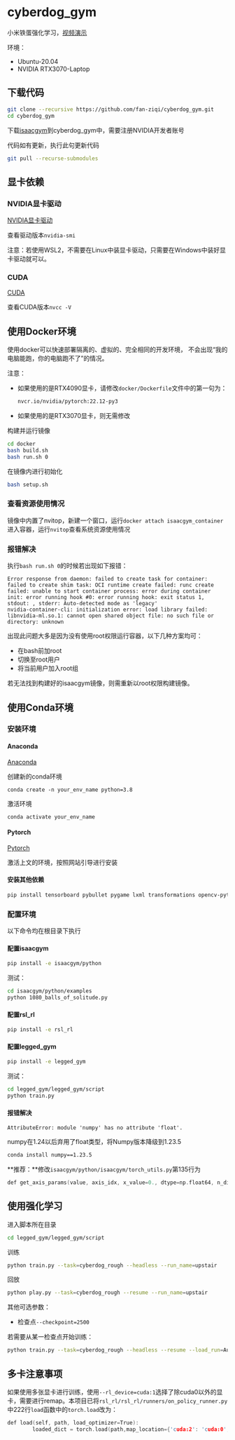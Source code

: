# cyberdog_gym

小米铁蛋强化学习，[视频演示](https://www.bilibili.com/video/BV1Eg4y1P7KA)

环境：

* Ubuntu-20.04
* NVIDIA RTX3070-Laptop

## 下载代码

```bash
git clone --recursive https://github.com/fan-ziqi/cyberdog_gym.git
cd cyberdog_gym
```

下载[isaacgym](https://developer.nvidia.com/isaac-gym)到cyberdog_gym中，需要注册NVIDIA开发者账号

代码如有更新，执行此句更新代码

```bash
git pull --recurse-submodules
```

## 显卡依赖

### NVIDIA显卡驱动

[NVIDIA显卡驱动](https://www.nvidia.cn/Download/index.aspx?lang=cn)

查看驱动版本`nvidia-smi`

注意：若使用WSL2，不需要在Linux中装显卡驱动，只需要在Windows中装好显卡驱动就可以。

### CUDA

[CUDA](https://developer.nvidia.com/cuda-toolkit-archive)

查看CUDA版本`nvcc -V`

## 使用Docker环境

使用docker可以快速部署隔离的、虚拟的、完全相同的开发环境， 不会出现“我的电脑能跑，你的电脑跑不了”的情况。

注意：

* 如果使用的是RTX4090显卡，请修改`docker/Dockerfile`文件中的第一句为：

  ```dockerfile
  nvcr.io/nvidia/pytorch:22.12-py3
  ```

* 如果使用的是RTX3070显卡，则无需修改

构建并运行镜像

```bash
cd docker
bash build.sh
bash run.sh 0
```

在镜像内进行初始化

```bash
bash setup.sh
```

### 查看资源使用情况

镜像中内置了nvitop，新建一个窗口，运行`docker attach isaacgym_container`进入容器，运行`nvitop`查看系统资源使用情况

### 报错解决

执行`bash run.sh 0`的时候若出现如下报错：

```
Error response from daemon: failed to create task for container: failed to create shim task: OCI runtime create failed: runc create failed: unable to start container process: error during container init: error running hook #0: error running hook: exit status 1, stdout: , stderr: Auto-detected mode as 'legacy'
nvidia-container-cli: initialization error: load library failed: libnvidia-ml.so.1: cannot open shared object file: no such file or directory: unknown
```

出现此问题大多是因为没有使用root权限运行容器，以下几种方案均可：

* 在bash前加root
* 切换至root用户
* 将当前用户加入root组

若无法找到构建好的isaacgym镜像，则需重新以root权限构建镜像。

## 使用Conda环境

### 安装环境

#### Anaconda

[Anaconda](https://www.anaconda.com/download)

创建新的conda环境

```text
conda create -n your_env_name python=3.8
```

激活环境

```python3
conda activate your_env_name
```

#### Pytorch

[Pytorch](https://pytorch.org/get-started/locally/)

激活上文的环境，按照网站引导进行安装

#### 安装其他依赖

```bash
pip install tensorboard pybullet pygame lxml transformations opencv-python opencv-contrib-python nvitop
```

### 配置环境

以下命令均在根目录下执行

#### 配置isaacgym

```bash
pip install -e isaacgym/python
```

测试：

```bash
cd isaacgym/python/examples
python 1080_balls_of_solitude.py
```

#### 配置rsl_rl

```bash
pip install -e rsl_rl
```

#### 配置legged_gym

```bash
pip install -e legged_gym
```

测试：

```bash
cd legged_gym/legged_gym/script
python train.py
```

#### 报错解决

`AttributeError: module 'numpy' has no attribute 'float'.`

numpy在1.24以后弃用了float类型，将Numpy版本降级到1.23.5

```bash
conda install numpy==1.23.5
```

**推荐：**修改`isaacgym/python/isaacgym/torch_utils.py`第135行为

```cpp
def get_axis_params(value, axis_idx, x_value=0., dtype=np.float64, n_dims=3):
```

## 使用强化学习

进入脚本所在目录

```bash
cd legged_gym/legged_gym/script
```

训练

```bash
python train.py --task=cyberdog_rough --headless --run_name=upstair 
```

回放

```bash
python play.py --task=cyberdog_rough --resume --run_name=upstair
```

其他可选参数：

*  检查点`--checkpoint=2500`

若需要从某一检查点开始训练：

```bash
python train.py --task=cyberdog_rough --headless --resume --load_run=Aug16_20-41-16_rough --checkpoint=1000
```

## 多卡注意事项

如果使用多张显卡进行训练，使用`--rl_device=cuda:1`选择了除cuda0以外的显卡，需要进行remap。本项目已将`rsl_rl/rsl_rl/runners/on_policy_runner.py`中222行`load`函数中的`torch.load`改为：

```cpp
def load(self, path, load_optimizer=True):
        loaded_dict = torch.load(path,map_location={'cuda:2': 'cuda:0','cuda:1': 'cuda:0'})
```



